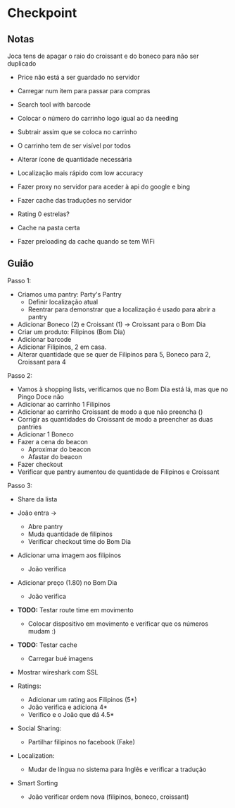 # Checkpoint

## Notas

Joca tens de apagar o raio do croissant e do boneco para não ser duplicado

- Price não está a ser guardado no servidor

- Carregar num item para passar para compras
- Search tool with barcode
- Colocar o número do carrinho logo igual ao da needing
- Subtrair assim que se coloca no carrinho
- O carrinho tem de ser visível por todos
- Alterar ícone de quantidade necessária
- Localização mais rápido com low accuracy
- Fazer proxy no servidor para aceder à api do google e bing
- Fazer cache das traduções no servidor
- Rating 0 estrelas?
- Cache na pasta certa
- Fazer preloading da cache quando se tem WiFi


## Guião

Passo 1:
- Criamos uma pantry: Party's Pantry
	- Definir localização atual
	- Reentrar para demonstrar que a localização é usado para abrir a pantry
- Adicionar Boneco (2) e Croissant (1) -> Croissant para o Bom Dia
- Criar um produto: Filipinos (Bom Dia)
- Adicionar barcode
- Adicionar Filipinos, 2 em casa.
- Alterar quantidade que se quer de Filipinos para 5, Boneco para 2, Croissant para 4

Passo 2:
- Vamos à shopping lists, verificamos que no Bom Dia está lá, mas que no Pingo Doce não
- Adicionar ao carrinho 1 Filipinos
- Adicionar ao carrinho Croissant de modo a que não preencha  ()
- Corrigir as quantidades do Croissant de modo a preencher as duas pantries
- Adicionar 1 Boneco
- Fazer a cena do beacon
	- Aproximar do beacon
	- Afastar do beacon
- Fazer checkout
- Verificar que pantry aumentou de quantidade de Filipinos e Croissant

Passo 3:
- Share da lista
- João entra ->
	- Abre pantry
	- Muda quantidade de filipinos
	- Verificar checkout time do Bom Dia

- Adicionar uma imagem aos filipinos
	- João verifica
- Adicionar preço (1.80) no Bom Dia
	- João verifica

- **TODO:** Testar route time em movimento
	- Colocar dispositivo em movimento e verificar que os números mudam :)

- **TODO:** Testar cache
	- Carregar bué imagens

- Mostrar wireshark com SSL

- Ratings:
	- Adicionar um rating aos Filipinos (5*)
	- João verifica e adiciona 4*
	- Verifico e o João que dá 4.5*

- Social Sharing:
	- Partilhar filipinos no facebook (Fake)

- Localization:
	- Mudar de língua no sistema para Inglês e verificar a tradução

- Smart Sorting
	- João verificar ordem nova (filipinos, boneco, croissant)